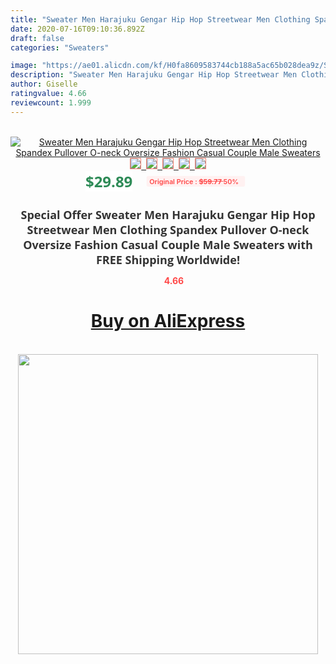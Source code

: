 ```yaml
---
title: "Sweater Men Harajuku Gengar Hip Hop Streetwear Men Clothing Spandex Pullover O-neck Oversize Fashion Casual Couple Male Sweaters"
date: 2020-07-16T09:10:36.892Z
draft: false
categories: "Sweaters"

image: "https://ae01.alicdn.com/kf/H0fa8609583744cb188a5ac65b028dea9z/Sweater-Men-Harajuku-Gengar-Hip-Hop-Streetwear-Men-Clothing-Spandex-Pullover-O-neck-Oversize-Fashion-Casual.jpg"
description: "Sweater Men Harajuku Gengar Hip Hop Streetwear Men Clothing Spandex Pullover O-neck Oversize Fashion Casual Couple Male Sweaters"
author: Giselle
ratingvalue: 4.66
reviewcount: 1.999
---
```

<br>
<div style="text-align: center;">
<a href="https://s.click.aliexpress.com/e/_A1VDch" target="_blank" rel="nofollow noopener noreferrer"><img alt="Sweater Men Harajuku Gengar Hip Hop Streetwear Men Clothing Spandex Pullover O-neck Oversize Fashion Casual Couple Male Sweaters" class="magnifier-image" src="https://ae01.alicdn.com/kf/H0fa8609583744cb188a5ac65b028dea9z/Sweater-Men-Harajuku-Gengar-Hip-Hop-Streetwear-Men-Clothing-Spandex-Pullover-O-neck-Oversize-Fashion-Casual.jpg_640x640.jpg">
<br>
<img style="border:1px solid salmon" src="https://ae01.alicdn.com/kf/H0fa8609583744cb188a5ac65b028dea9z/Sweater-Men-Harajuku-Gengar-Hip-Hop-Streetwear-Men-Clothing-Spandex-Pullover-O-neck-Oversize-Fashion-Casual.jpg_120x120.jpg">&nbsp;&nbsp;<img style="border:1px solid salmon" src="https://ae01.alicdn.com/kf/H93a3bbe02f3c41a182c4786c22802bed2/Sweater-Men-Harajuku-Gengar-Hip-Hop-Streetwear-Men-Clothing-Spandex-Pullover-O-neck-Oversize-Fashion-Casual.jpg_120x120.jpg">&nbsp;&nbsp;<img style="border:1px solid salmon" src="https://ae01.alicdn.com/kf/Hedb043632d1249da936ca78ffc937d41H/Sweater-Men-Harajuku-Gengar-Hip-Hop-Streetwear-Men-Clothing-Spandex-Pullover-O-neck-Oversize-Fashion-Casual.jpg_120x120.jpg">&nbsp;&nbsp;<img style="border:1px solid salmon" src="https://ae01.alicdn.com/kf/H562e822ff7fc448aaad68271af82118eb/Sweater-Men-Harajuku-Gengar-Hip-Hop-Streetwear-Men-Clothing-Spandex-Pullover-O-neck-Oversize-Fashion-Casual.jpg_120x120.jpg">&nbsp;&nbsp;<img style="border:1px solid salmon" src="https://ae01.alicdn.com/kf/H67b9bde945fe448683153ba600443578l/Sweater-Men-Harajuku-Gengar-Hip-Hop-Streetwear-Men-Clothing-Spandex-Pullover-O-neck-Oversize-Fashion-Casual.jpg_120x120.jpg"></a></div><br0>
<div style="text-align: center;"><span style="background-color: white; border: 0px; box-sizing: border-box; color: seagreen; display: inline-block; font-family: &quot;open sans&quot; , &quot;arial&quot; , &quot;helvetica&quot; , sans-serif , &quot;heiti&quot;; font-size: 24px; font-stretch: inherit; font-weight: 700; line-height: inherit; margin: 0px 10px 0px 0px; padding: 0px; vertical-align: middle;">$29.89 </span>
<span style="background: rgb(255 , 241 , 241); border-radius: 3px; border: 0px; box-sizing: border-box; color: #ff4747; display: inline-block; font-family: inherit; font-size: 12px; font-stretch: inherit; font-style: inherit; font-variant: inherit; font-weight: 600; line-height: inherit; margin: 0px; padding: 2px 5px; transform: scale(0.9); vertical-align: middle;">Original Price : <b style="text-decoration: line-through;">$59.77 </b> 50%&nbsp;&nbsp;</span></div>
<h1 style="color: #333333; display: inline-block; font-family: &quot;open sans&quot; , &quot;arial&quot; , &quot;helvetica&quot; , sans-serif , &quot;heiti&quot;; font-size: 18px; font-stretch: inherit; font-weight: 700; text-align: center;">Special Offer Sweater Men Harajuku Gengar Hip Hop Streetwear Men Clothing Spandex Pullover O-neck Oversize Fashion Casual Couple Male Sweaters with FREE Shipping Worldwide!</h1>
<div style="color: #ff4747; text-align: center;">
<img src="https://4.bp.blogspot.com/-M0ZcTcb-5uY/XleCXlxnR4I/AAAAAAAAAEc/OrjgMkXV1oMQFaCRZj5HQwOCBcu3w1FegCPcBGAYYCw/s1600/star.png" style="height: 15px;">&nbsp;<b>4.66</b></div>
<div class="button_cont" align="center"><a class="buynow_a" href="https://s.click.aliexpress.com/e/_A1VDch" target="_blank" rel="nofollow noopener noreferrer"><H1>Buy on AliExpress</H1></a></div><br>
<div class="separator" style="clear: both; text-align: center;">
<img src="https://lh3.googleusercontent.com/-pTy5HemUv9M/XlePHvY0dAI/AAAAAAAAAE4/0nX5iRUoIWY8eMW9Dpxeirr157OZliDIgCLcBGAsYHQ/s1600/badge.gif" width="480">
</div>
